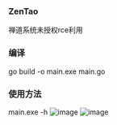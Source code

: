 ### ZenTao
禅道系统未授权rce利用
### 编译
go build -o main.exe main.go
### 使用方法
main.exe -h
![image](https://github.com/F12-F12/ZenTao/assets/96815814/637761f5-abc5-4e68-84af-16c645be6ad4)
![image](https://github.com/F12-F12/ZenTao/assets/96815814/1ad291e8-1921-4415-ad18-200308fe5c15)






